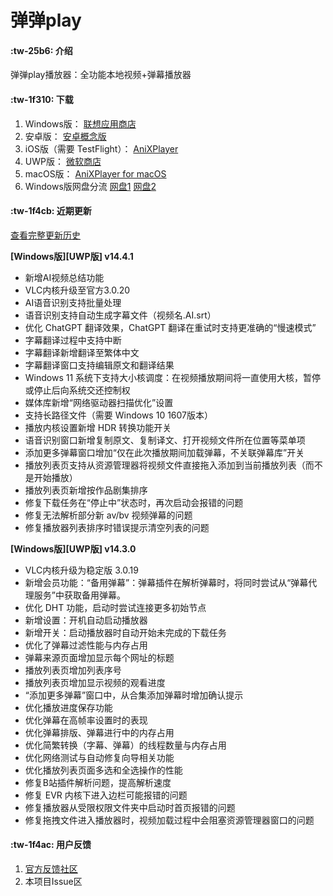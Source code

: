 # 弹弹play

####  :tw-25b6: 介绍
弹弹play播放器：全功能本地视频+弹幕播放器

####  :tw-1f310: 下载

1. Windows版： [联想应用商店](https://lestore.lenovo.com/detail/10343)
2. 安卓版： [安卓概念版](https://gitee.com/xyoye/DanDanPlayForAndroid/releases)
3. iOS版（需要 TestFlight）： [AniXPlayer](https://testflight.apple.com/join/R6JotnNG)
4. UWP版： [微软商店](https://www.microsoft.com/store/productId/9nwpvd7t1hpw)
5. macOS版： [AniXPlayer for macOS](https://gitee.com/sun_sx/dandanplay_mac_update/releases)
6. Windows版网盘分流 [网盘1](https://cowtransfer.com/s/9ea66a3241cb40) [网盘2](https://pan.baidu.com/s/13ACWJauADxbracesBCpcEg?pwd=rrv7)

####  :tw-1f4cb: 近期更新

[查看完整更新历史](https://www.dandanplay.com/blog.html)

**[Windows版][UWP版] v14.4.1**
- 新增AI视频总结功能
- VLC内核升级至官方3.0.20
- AI语音识别支持批量处理
- 语音识别支持自动生成字幕文件（视频名.AI.srt）
- 优化 ChatGPT 翻译效果，ChatGPT 翻译在重试时支持更准确的“慢速模式”
- 字幕翻译过程中支持中断
- 字幕翻译新增翻译至繁体中文
- 字幕翻译窗口支持编辑原文和翻译结果
- Windows 11 系统下支持大小核调度：在视频播放期间将一直使用大核，暂停或停止后向系统交还控制权
- 媒体库新增“网络驱动器扫描优化”设置
- 支持长路径文件（需要 Windows 10 1607版本）
- 播放内核设置新增 HDR 转换功能开关
- 语音识别窗口新增复制原文、复制译文、打开视频文件所在位置等菜单项
- 添加更多弹幕窗口增加“仅在此次播放期间加载弹幕，不关联弹幕库”开关
- 播放列表页支持从资源管理器将视频文件直接拖入添加到当前播放列表（而不是开始播放）
- 播放列表页新增按作品剧集排序
- 修复下载任务在“停止中”状态时，再次启动会报错的问题
- 修复无法解析部分新 av/bv 视频弹幕的问题
- 修复播放器列表排序时错误提示清空列表的问题

**[Windows版][UWP版] v14.3.0**
- VLC内核升级为稳定版 3.0.19
- 新增会员功能：“备用弹幕”：弹幕插件在解析弹幕时，将同时尝试从“弹幕代理服务”中获取备用弹幕。
- 优化 DHT 功能，启动时尝试连接更多初始节点
- 新增设置：开机自动启动播放器
- 新增开关：启动播放器时自动开始未完成的下载任务
- 优化了弹幕过滤性能与内存占用
- 弹幕来源页面增加显示每个网址的标题
- 播放列表页增加列表序号
- 播放列表页增加显示视频的观看进度
- “添加更多弹幕”窗口中，从合集添加弹幕时增加确认提示
- 优化播放进度保存功能
- 优化弹幕在高帧率设置时的表现
- 优化弹幕排版、弹幕进行中的内存占用
- 优化简繁转换（字幕、弹幕）的线程数量与内存占用
- 优化网络测试与自动修复向导相关功能
- 优化播放列表页面多选和全选操作的性能
- 修复B站插件解析问题，提高解析速度
- 修复 EVR 内核下进入边栏可能报错的问题
- 修复播放器从受限权限文件夹中启动时首页报错的问题
- 修复拖拽文件进入播放器时，视频加载过程中会阻塞资源管理器窗口的问题


####  :tw-1f4ac: 用户反馈

1. [官方反馈社区](https://support.qq.com/products/104929)
2. 本项目Issue区
